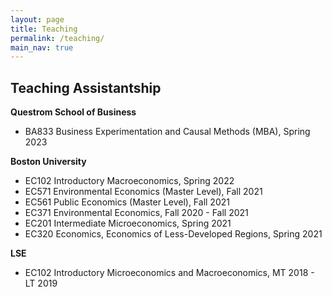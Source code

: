 ```yaml
---
layout: page
title: Teaching
permalink: /teaching/
main_nav: true
---
```

<h2> Teaching Assistantship</h2>
<b>Questrom School of Business</b>

- BA833 Business Experimentation and Causal Methods (MBA), Spring 2023

<b>Boston University</b>

- EC102 Introductory Macroeconomics, Spring 2022
- EC571 Environmental Economics (Master Level), Fall 2021
- EC561 Public Economics (Master Level), Fall 2021
- EC371 Environmental Economics, Fall 2020 - Fall 2021
- EC201 Intermediate Microeconomics, Spring 2021
- EC320 Economics, Economics of Less-Developed Regions, Spring 2021

<b> LSE </b>
- EC102 Introductory Microeconomics and Macroeconomics, MT 2018 - LT 2019 


